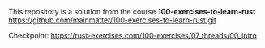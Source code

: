 This repository is a solution from the course **100-exercises-to-learn-rust** https://github.com/mainmatter/100-exercises-to-learn-rust.git

Checkpoint:
https://rust-exercises.com/100-exercises/07_threads/00_intro
